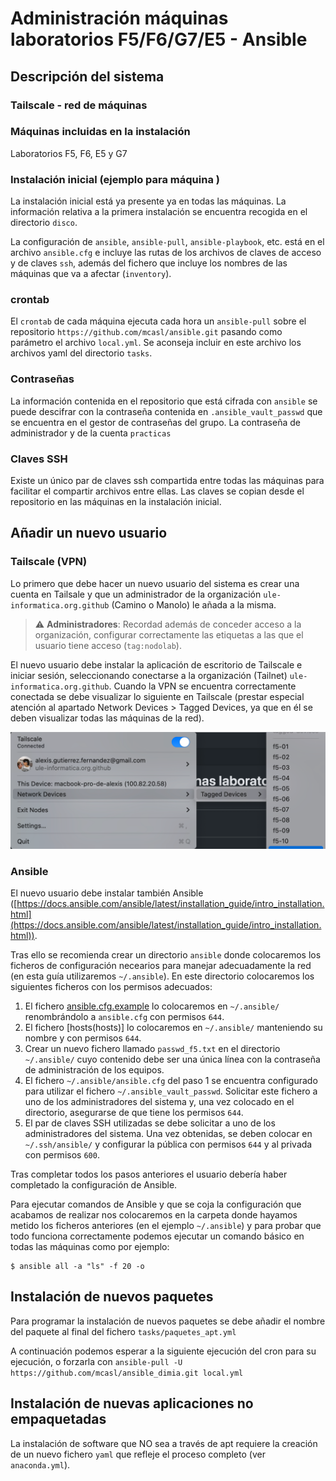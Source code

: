 # Administración máquinas laboratorios F5/F6/G7/E5 - Ansible


## Descripción del sistema

### Tailscale - red de máquinas

### Máquinas incluidas en la instalación

Laboratorios F5, F6, E5 y G7

### Instalación inicial (ejemplo para máquina )
La instalación inicial está ya presente ya en todas las máquinas. La información relativa a la primera instalación se encuentra recogida en el directorio `disco`.

La configuración de `ansible`, `ansible-pull`, `ansible-playbook`, etc. está en el archivo `ansible.cfg` e incluye las rutas de los archivos de claves de acceso y de claves `ssh`, además del fichero que incluye los nombres de las máquinas que va a afectar (`inventory`).

### crontab
El `crontab` de cada máquina ejecuta cada hora un `ansible-pull` sobre el repositorio `https://github.com/mcasl/ansible.git` pasando como parámetro el archivo `local.yml`. Se aconseja incluir en este archivo los archivos yaml del directorio `tasks`. 

### Contraseñas
La información contenida en el repositorio que está cifrada con `ansible` se puede descifrar con la contraseña contenida en `.ansible_vault_passwd` que se encuentra en el gestor de contraseñas del grupo.
La contraseña de administrador y de la cuenta `practicas` 

### Claves SSH
Existe un único par de claves ssh compartida entre todas las máquinas para facilitar el compartir archivos entre ellas. Las claves se copian desde el repositorio en las máquinas en la instalación inicial.


## Añadir un nuevo usuario

### Tailscale (VPN)

Lo primero que debe hacer un nuevo usuario del sistema es crear una cuenta en Tailsale y que un administrador de la organización `ule-informatica.org.github` (Camino o Manolo) le añada a la misma.

> :warning: **Administradores**: Recordad además de conceder acceso a la organización, configurar correctamente las etiquetas a las que el usuario tiene acceso (`tag:nodolab`).

El nuevo usuario debe instalar la aplicación de escritorio de Tailscale e iniciar sesión, seleccionando conectarse a la organización (Tailnet) `ule-informatica.org.github`. Cuando la VPN se encuentra correctamente conectada se debe visualizar lo siguiente en Tailscale (prestar especial atención al apartado Network Devices > Tagged Devices, ya que en él se deben visualizar todas las máquinas de la red).

![Conexión Tailscale](./images/tailscale_connected.png)

### Ansible

El nuevo usuario debe instalar también Ansible ([https://docs.ansible.com/ansible/latest/installation_guide/intro_installation.html](https://docs.ansible.com/ansible/latest/installation_guide/intro_installation.html)).

Tras ello se recomienda crear un directorio `ansible` donde colocaremos los ficheros de configuración necearios para manejar adecuadamente la red (en esta guía utilizaremos `~/.ansible`). En este directorio colocaremos los siguientes ficheros con los permisos adecuados:

1. El fichero [ansible.cfg.example](ansible.cfg.example) lo colocaremos en `~/.ansible/` renombrándolo a `ansible.cfg` con permisos `644`.
2. El fichero [hosts(hosts)] lo colocaremos en `~/.ansible/` manteniendo su nombre y con permisos `644`.
3. Crear un nuevo fichero llamado `passwd_f5.txt` en el directorio `~/.ansible/` cuyo contenido debe ser una única línea con la contraseña de administración de los equipos.
4. El fichero `~/.ansible/ansible.cfg` del paso 1 se encuentra configurado para utilizar el fichero `~/.ansible_vault_passwd`. Solicitar este fichero a uno de los administradores del sistema y, una vez colocado en el directorio, asegurarse de que tiene los permisos `644`.
5. El par de claves SSH utilizadas se debe solicitar a uno de los administradores del sistema. Una vez obtenidas, se deben colocar en `~/.ssh/ansible/` y configurar la pública con permisos `644` y al privada con permisos `600`.

Tras completar todos los pasos anteriores el usuario debería haber completado la configuración de Ansible.

Para ejecutar comandos de Ansible y que se coja la configuración que acabamos de realizar nos colocaremos en la carpeta donde hayamos metido los ficheros anteriores (en el ejemplo `~/.ansible`) y para probar que todo funciona correctamente podemos ejecutar un comando básico en todas las máquinas como por ejemplo:

```
$ ansible all -a "ls" -f 20 -o
```


## Instalación de nuevos paquetes

Para programar la instalación de nuevos paquetes se debe añadir el nombre del paquete al final del fichero `tasks/paquetes_apt.yml`

A continuación podemos esperar a la siguiente ejecución del cron para su ejecución, o forzarla con `ansible-pull -U https://github.com/mcasl/ansible_dimia.git local.yml`

## Instalación de nuevas aplicaciones no empaquetadas

La instalación de software que NO sea a través de apt requiere la creación de un nuevo fichero `yaml` que refleje el proceso completo (ver `anaconda.yml`). 